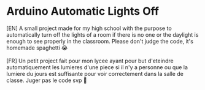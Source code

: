 # Arduino Automatic Lights Off

[EN] A small project made for my high school with the purpose to automatically turn off the lights of a room if there is no one or the daylight is enough to see properly in the classroom. Please don't judge the code, it's homemade spaghetti 😭
<br>
<br>
[FR] Un petit project fait pour mon lycee ayant pour but d'eteindre automatiquement les lumieres d'une piece si il n'y a personne ou que la lumiere du jours est suffisante pour voir correctement dans la salle de classe. Juger pas le code svp 🥲
